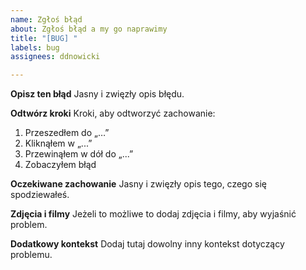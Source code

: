 ```yaml
---
name: Zgłoś błąd
about: Zgłoś błąd a my go naprawimy
title: "[BUG] "
labels: bug
assignees: ddnowicki

---
```


**Opisz ten błąd**
Jasny i zwięzły opis błędu.

**Odtwórz kroki**
Kroki, aby odtworzyć zachowanie:
1. Przeszedłem do  „…”
2. Kliknąłem w „...”
3. Przewinąłem w dół do „...”
4. Zobaczyłem błąd

**Oczekiwane zachowanie**
Jasny i zwięzły opis tego, czego się spodziewałeś.

**Zdjęcia i filmy**
Jeżeli to możliwe to dodaj zdjęcia i filmy, aby wyjaśnić problem.

**Dodatkowy kontekst**
Dodaj tutaj dowolny inny kontekst dotyczący problemu.
